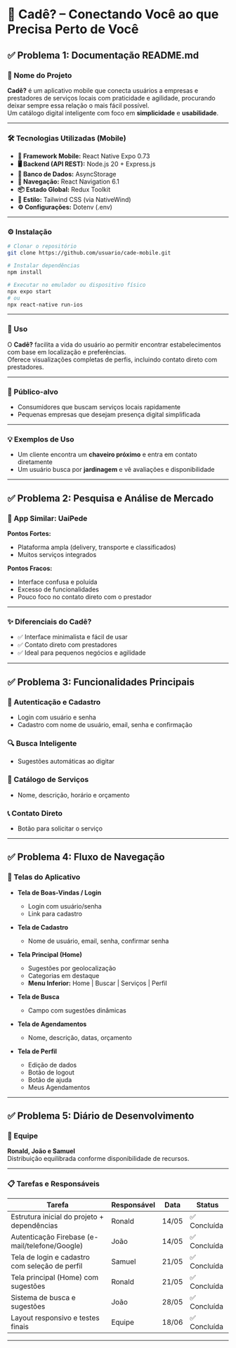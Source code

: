 # 📱 Cadê? – Conectando Você ao que Precisa Perto de Você

## ✅ Problema 1: Documentação README.md

### 🧭 Nome do Projeto

**Cadê?** é um aplicativo mobile que conecta usuários a empresas e prestadores de serviços locais com praticidade e agilidade, procurando deixar sempre essa relação o mais fácil possível.  
Um catálogo digital inteligente com foco em **simplicidade** e **usabilidade**.

---

### 🛠️ Tecnologias Utilizadas (Mobile)

- **📱 Framework Mobile:** React Native Expo 0.73  
- **🖥️ Backend (API REST):** Node.js 20 + Express.js  
- **💾 Banco de Dados:** AsyncStorage  
- **🧭 Navegação:** React Navigation 6.1  
- **📦 Estado Global:** Redux Toolkit  
- **🎨 Estilo:** Tailwind CSS (via NativeWind)  
- **⚙️ Configurações:** Dotenv (.env)

---

### ⚙️ Instalação

```bash
# Clonar o repositório
git clone https://github.com/usuario/cade-mobile.git

# Instalar dependências
npm install

# Executar no emulador ou dispositivo físico
npx expo start 
# ou
npx react-native run-ios
```

---

### 🚀 Uso

O **Cadê?** facilita a vida do usuário ao permitir encontrar estabelecimentos com base em localização e preferências.  
Oferece visualizações completas de perfis, incluindo contato direto com prestadores.

---

### 🎯 Público-alvo

- Consumidores que buscam serviços locais rapidamente  
- Pequenas empresas que desejam presença digital simplificada

---

### 💡 Exemplos de Uso

- Um cliente encontra um **chaveiro próximo** e entra em contato diretamente
- Um usuário busca por **jardinagem** e vê avaliações e disponibilidade

---

## ✅ Problema 2: Pesquisa e Análise de Mercado

### 🔎 App Similar: **UaiPede**

**Pontos Fortes:**
- Plataforma ampla (delivery, transporte e classificados)
- Muitos serviços integrados

**Pontos Fracos:**
- Interface confusa e poluída
- Excesso de funcionalidades
- Pouco foco no contato direto com o prestador

---

### ✨ Diferenciais do **Cadê?**

- ✅ Interface minimalista e fácil de usar  
- ✅ Contato direto com prestadores  
- ✅ Ideal para pequenos negócios e agilidade

---

## ✅ Problema 3: Funcionalidades Principais

### 🔐 Autenticação e Cadastro

- Login com usuário e senha
- Cadastro com nome de usuário, email, senha e confirmação

### 🔍 Busca Inteligente

- Sugestões automáticas ao digitar

### 🏪 Catálogo de Serviços

- Nome, descrição, horário e orçamento

### 📞 Contato Direto

- Botão para solicitar o serviço

---

## ✅ Problema 4: Fluxo de Navegação

### 📱 Telas do Aplicativo

- **Tela de Boas-Vindas / Login**  
  - Login com usuário/senha  
  - Link para cadastro

- **Tela de Cadastro**  
  - Nome de usuário, email, senha, confirmar senha

- **Tela Principal (Home)**  
  - Sugestões por geolocalização  
  - Categorias em destaque  
  - **Menu Inferior:** Home | Buscar | Serviços | Perfil

- **Tela de Busca**  
  - Campo com sugestões dinâmicas

- **Tela de Agendamentos**  
  - Nome, descrição, datas, orçamento

- **Tela de Perfil**  
  - Edição de dados  
  - Botão de logout  
  - Botão de ajuda  
  - Meus Agendamentos

---

## ✅ Problema 5: Diário de Desenvolvimento

### 👥 Equipe

**Ronald, João e Samuel**  
Distribuição equilibrada conforme disponibilidade de recursos.

---

### 📋 Tarefas e Responsáveis

| Tarefa                                                 | Responsável | Data   | Status     |
|--------------------------------------------------------|-------------|--------|------------|
| Estrutura inicial do projeto + dependências            | Ronald      | 14/05  | ✅ Concluída |
| Autenticação Firebase (e-mail/telefone/Google)         | João        | 14/05  | ✅ Concluída |
| Tela de login e cadastro com seleção de perfil         | Samuel      | 21/05  | ✅ Concluída |
| Tela principal (Home) com sugestões                    | Ronald      | 21/05  | ✅ Concluída |
| Sistema de busca e sugestões                           | João        | 28/05  | ✅ Concluída |
| Layout responsivo e testes finais                      | Equipe      | 18/06  | ✅ Concluída |

---
